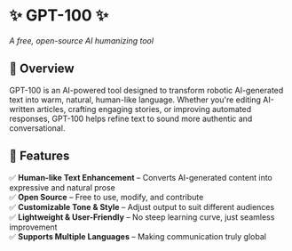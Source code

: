 # ✨ GPT-100 ✨  
*A free, open-source AI humanizing tool*

## 🌿 Overview  
GPT-100 is an AI-powered tool designed to transform robotic AI-generated text into warm, natural, human-like language. Whether you're editing AI-written articles, crafting engaging stories, or improving automated responses, GPT-100 helps refine text to sound more authentic and conversational.

## 🚀 Features  
✅ **Human-like Text Enhancement** – Converts AI-generated content into expressive and natural prose  
✅ **Open Source** – Free to use, modify, and contribute  
✅ **Customizable Tone & Style** – Adjust output to suit different audiences  
✅ **Lightweight & User-Friendly** – No steep learning curve, just seamless improvement  
✅ **Supports Multiple Languages** – Making communication truly global  
